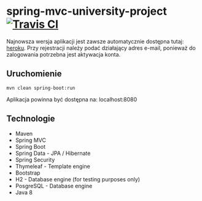 # spring-mvc-university-project  [![Travis CI](https://travis-ci.org/rmitula/spring-mvc-university-project.svg?branch=master)](https://travis-ci.org/rmitula/spring-mvc-university-project)
Najnowsza wersja aplikacji jest zawsze automatycznie dostępna tutaj: [heroku](https://spring-mvc-university-project.herokuapp.com/).
Przy rejestracji należy podać działający adres e-mail, ponieważ do zalogowania potrzebna jest aktywacja konta.

## Uruchomienie

```
mvn clean spring-boot:run
```
Aplikacja powinna być dostępna na: localhost:8080

## Technologie

* Maven
* Spring MVC
* Spring Boot
* Spring Data - JPA / Hibernate
* Spring Security
* Thymeleaf - Template engine
* Bootstrap
* H2 - Database engine (for testing purposes only)
* PosgreSQL - Database engine
* Java 8

